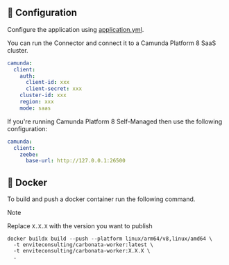 ## 🚧 Configuration

Configure the application using [application.yml](./src/main/resources/application.yaml).

You can run the Connector and connect it to a Camunda Platform 8 SaaS cluster.

```yml
camunda:
  client:
    auth:
      client-id: xxx
      client-secret: xxx
    cluster-id: xxx
    region: xxx
    mode: saas
```

If you're running Camunda Platform 8 Self-Managed then use the following configuration:

```yml
camunda:
  client:
    zeebe:
      base-url: http://127.0.0.1:26500
```

## 🐳 Docker

To build and push a docker container run the following command. 

> [!NOTE]
> Replace `X.X.X` with the version you want to publish


```shell
docker buildx build --push --platform linux/arm64/v8,linux/amd64 \
  -t enviteconsulting/carbonata-worker:latest \
  -t enviteconsulting/carbonata-worker:X.X.X \
  .
```

